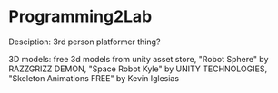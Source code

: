 # Programming2Lab

Desciption: 3rd person platformer thing?

3D models: free 3d models from unity asset store, "Robot Sphere" by RAZZGRIZZ DEMON, "Space Robot Kyle" by UNITY TECHNOLOGIES, "Skeleton Animations FREE" by Kevin Iglesias

